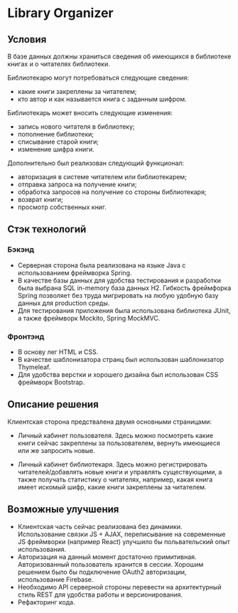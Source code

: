 # Library Organizer

## Условия

В базе данных должны храниться сведения об имеющихся в библиотеке книгах и о читателях библиотеки.

Библиотекарю могут потребоваться следующие сведения:
- какие книги закреплены за читателем;
- кто автор и как называется книга с заданным шифром.

Библиотекарь может вносить следующие изменения:
- запись нового читателя в библиотеку;
- пополнение библиотеки;
- списывание старой книги;
- изменение шифра книги.

Дополнительно был реализован следующий функционал:
- авторизация в системе читателем или библиотекарем;
- отправка запроса на получение книги;
- обработка запросов на получение со стороны библиотекаря;
- возврат книги;
- просмотр собственных книг.

## Стэк технологий

### Бэкэнд
* Серверная сторона была реализована на языке Java с использованием фреймворка Spring. 
* В качестве базы данных
для удобства тестирования и разработки была выбрана SQL in-memory база данных H2. Гибкость фреймфорка Spring
позволяет без труда мигрировать на любую удобную базу данных для production среды.
* Для тестирования приложения была использована библиотека JUnit, а также фреймворк Mockito, Spring MockMVC.

### Фронтэнд
* В основу лег HTML и CSS.
* В качестве шаблонизатора странц был использован шаблонизатор Thymeleaf.
* Для удобства верстки и хорошего дизайна был использован CSS фреймворк Bootstrap.

## Описание решения
Клиентская сторона предствалена двумя основными страницами:

* Личный кабинет пользователя.
Здесь можно посмотреть какие книги сейчас закреплены за пользователем, вернуть имеющиеся или же запросить новые.

* Личный кабинет библиотекаря.
Здесь можно регистрировать читателей/добавлять новые книги и управлять существующими, а также получать статистику о читателях,
например, какая книга имеет искомый шифр, какие книги закреплены за читателем.

## Возможные улучшения
* Клиентская часть сейчас реализована без динамики. Использование связки JS + AJAX, переписывание на современные JS 
фреймворки (например React) улучшило бы польвательский опыт использования.
* Авторизация на данный момент достаточно примитивная. Авторизованный пользователь хранится в сессии. Хорошим решением было бы подключение OAuth2 авторизации,
использование Firebase.
* Необходимо API серверной стороны перевести на архитектурный стиль REST для удобства работы и версионирования.
* Рефакторинг кода.
